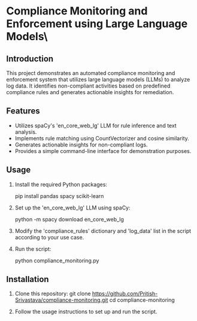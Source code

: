# Compliance Monitoring and Enforcement using Large Language Models\

## Introduction
This project demonstrates an automated compliance monitoring and enforcement system that utilizes large language models (LLMs) to analyze log data. It identifies non-compliant activities based on predefined compliance rules and generates actionable insights for remediation.

## Features
- Utilizes spaCy's 'en_core_web_lg' LLM for rule inference and text analysis.
- Implements rule matching using CountVectorizer and cosine similarity.
- Generates actionable insights for non-compliant logs.
- Provides a simple command-line interface for demonstration purposes.

## Usage
1. Install the required Python packages:

   pip install pandas spacy scikit-learn

2. Set up the 'en_core_web_lg' LLM using spaCy:

   python -m spacy download en_core_web_lg

3. Modify the 'compliance_rules' dictionary and 'log_data' list in the script according to your use case.

4. Run the script:

   python compliance_monitoring.py

## Installation
1. Clone this repository:
        git clone https://github.com/Pritish-Srivastava/compliance-monitoring.git
        cd compliance-monitoring

2. Follow the usage instructions to set up and run the script.

